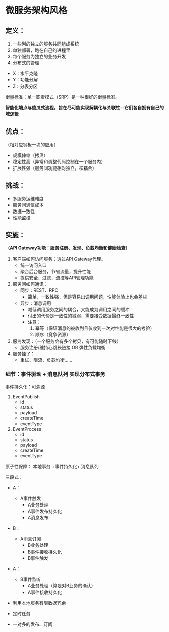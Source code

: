 # 微服务架构风格

## 定义：
1. 一些列的独立的服务共同组成系统
2. 单独部署，跑在自己的进程里
3. 每个服务为独立的业务开发
4. 分布式的管理

- X：水平克隆
- Y：功能分解
- Z：分表分区

衡量标准：单一职责模式（SRP）是一种很好的衡量标准。

**智能化端点与傻瓜式流程。旨在尽可能实现解耦化与关联性--它们各自拥有自己的域逻辑**

## 优点：

（相对应钢板一块的应用）
- 规模伸缩（拷贝）
- 稳定性高（异常和调整代码控制在一个服务内）
- 扩展性强（服务间功能相对独立，松耦合）

## 挑战：

- 多服务运维难度
- 服务间通信成本
- 数据一致性
- 性能监控 

## 实施：

**（API Gateway功能：服务注册、发现、负载均衡和健康检查）**

1. 客户端如何访问服务：透过API Gateway代理。
    - 统一访问入口
    - 聚合后台服务，节省流量，提升性能
    - 提供安全，过滤，流控等API管理功能 
2. 服务间如何通讯：
    - 同步：REST、RPC
        - 简单，一致性强，但是容易出调用问题，性能体验上也会差些
    - 异步：消息调用
        - 减低调用服务之间的耦合，又能成为调用之间的缓冲
        - 付出的代价是一致性的减弱，需要接受数据最终一致性
        - 注意：
            1. 幂等（保证消息的被收到且仅收到一次对性能是很大的考验）
            2. 顺序（竞争资源）
3. 服务发现：（一个服务会有多个拷贝，有可能随时下线）
    - 服务注册/维持心跳长链接 OR 弹性负载均衡
4. 服务挂了：
    - 重试、限流、负载均衡……

### 细节：事件驱动 + 消息队列 实现分布式事务

事件持久化：可溯源
1. EventPublish
    - id
    - status
    - payload
    - createTime
    - eventType
2. EventProcess
    - id
    - status
    - payload
    - createTime
    - eventType

原子性保障：
本地事务 +事件持久化+ 消息队列

三段式：
- A：
    - A事件触发
        - A业务处理
        - A事件发布持久化
        - A消息发布
- B：
    - A消息订阅
        - B业务处理
        - B事件接收持久化
        - B事件触发
- A：
    - B事件监听
        - A业务处理（算是对B业务的确认）
        - A事件接收持久化

- 利用本地服务有限数据冗余
- 定时任务
- 一对多的发布、订阅
